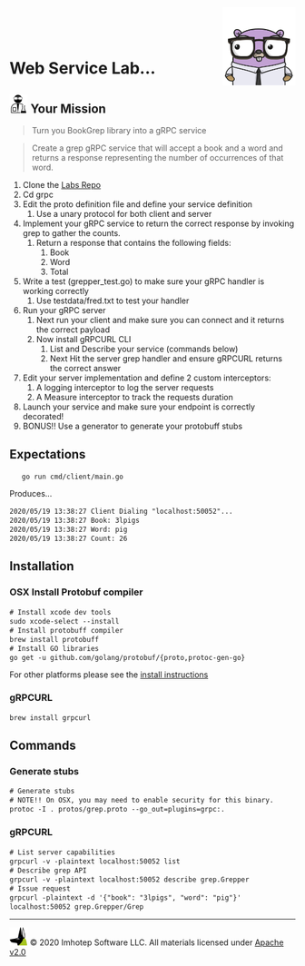 <img src="../assets/gophernand.png" align="right" width="128" height="auto"/>

<br/>
<br/>
<br/>

# Web Service Lab...

## <img src="../assets/lab.png" width="auto" height="32"/> Your Mission

> Turn you BookGrep library into a gRPC service

> Create a grep gRPC service that will accept a book and a word and returns a response
> representing the number of occurrences of that word.

1. Clone the [Labs Repo](https://github.com/gopherland/labs2)
2. Cd grpc
3. Edit the proto definition file and define your service definition
   1. Use a unary protocol for both client and server
4. Implement your gRPC service to return the correct response by invoking grep to gather the counts.
   1. Return a response that contains the following fields:
      1. Book
      2. Word
      3. Total
5. Write a test (grepper_test.go) to make sure your gRPC handler is working correctly
   1. Use testdata/fred.txt to test your handler
6. Run your gRPC server
   1. Next run your client and make sure you can connect and it returns the correct payload
   2. Now install gRPCURL CLI
      1. List and Describe your service (commands below)
      2. Next Hit the server grep handler and ensure gRPCURL returns the correct answer
7. Edit your server implementation and define 2 custom interceptors:
   1. A logging interceptor to log the server requests
   2. A Measure interceptor to track the requests duration
8. Launch your service and make sure your endpoint is correctly decorated!
9. BONUS!! Use a generator to generate your protobuff stubs

## Expectations

```shell
   go run cmd/client/main.go
```

Produces...

```text
2020/05/19 13:38:27 Client Dialing "localhost:50052"...
2020/05/19 13:38:27 Book: 3lpigs
2020/05/19 13:38:27 Word: pig
2020/05/19 13:38:27 Count: 26
```

## Installation

### OSX Install Protobuf compiler

```shell
# Install xcode dev tools
sudo xcode-select --install
# Install protobuff compiler
brew install protobuff
# Install GO libraries
go get -u github.com/golang/protobuf/{proto,protoc-gen-go}
```

For other platforms please see the [install instructions](https://github.com/protocolbuffers/protobuf/blob/master/README.md#protocol-compiler-installation)

### gRPCURL

```shell
brew install grpcurl
```

## Commands

### Generate stubs

```shell
# Generate stubs
# NOTE!! On OSX, you may need to enable security for this binary.
protoc -I . protos/grep.proto --go_out=plugins=grpc:.
```

### gRPCURL

```shell
# List server capabilities
grpcurl -v -plaintext localhost:50052 list
# Describe grep API
grpcurl -v -plaintext localhost:50052 describe grep.Grepper
# Issue request
grpcurl -plaintext -d '{"book": "3lpigs", "word": "pig"}' localhost:50052 grep.Grepper/Grep
 ```

---
<img src="../assets/imhotep_logo.png" width="32" height="auto"/> © 2020 Imhotep Software LLC.
All materials licensed under [Apache v2.0](http://www.apache.org/licenses/LICENSE-2.0)
